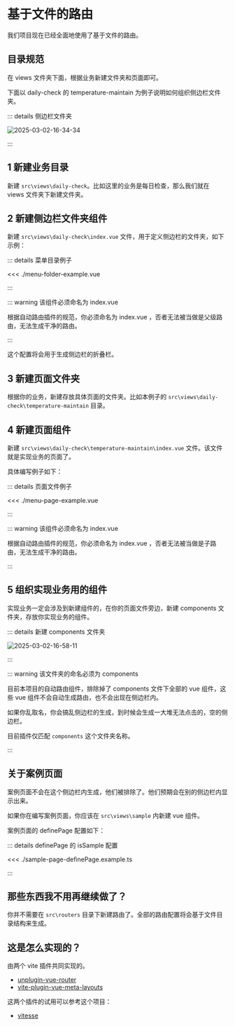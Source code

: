 # 基于文件的路由

我们项目现在已经全面地使用了基于文件的路由。

## 目录规范

在 views 文件夹下面，根据业务新建文件夹和页面即可。

下面以 daily-check 的 temperature-maintain 为例子说明如何组织侧边栏文件夹。

::: details 侧边栏文件夹

![2025-03-02-16-34-34](https://gh-img-store.ruan-cat.com/01s-docs/10wms/2025-03-02-16-34-34.png)

:::

## 1 新建业务目录

新建 `src\views\daily-check`。比如这里的业务是每日检查，那么我们就在 views 文件夹下新建文件夹。

## 2 新建侧边栏文件夹组件

新建 `src\views\daily-check\index.vue` 文件，用于定义侧边栏的文件夹，如下示例：

::: details 菜单目录例子

<<< ./menu-folder-example.vue

:::

::: warning 该组件必须命名为 index.vue

根据自动路由插件的规范，你必须命名为 index.vue ，否者无法被当做是父级路由，无法生成干净的路由。

:::

这个配置将会用于生成侧边栏的折叠栏。

## 3 新建页面文件夹

根据你的业务，新建存放具体页面的文件夹。比如本例子的 `src\views\daily-check\temperature-maintain` 目录。

## 4 新建页面组件

新建 `src\views\daily-check\temperature-maintain\index.vue` 文件。该文件就是实现业务的页面了。

具体编写例子如下：

::: details 页面文件例子

<<< ./menu-page-example.vue

:::

::: warning 该组件必须命名为 index.vue

根据自动路由插件的规范，你必须命名为 index.vue ，否者无法被当做是子路由，无法生成干净的路由。

:::

## 5 组织实现业务用的组件

实现业务一定会涉及到新建组件的，在你的页面文件旁边，新建 components 文件夹，存放你实现业务的组件。

::: details 新建 components 文件夹

![2025-03-02-16-58-11](https://gh-img-store.ruan-cat.com/01s-docs/10wms/2025-03-02-16-58-11.png)

:::

::: warning 该文件夹的命名必须为 components

目前本项目的自动路由组件，排除掉了 components 文件下全部的 vue 组件，这些 vue 组件不会自动生成路由，也不会出现在侧边栏内。

如果你乱取名，你会搞乱侧边栏的生成，到时候会生成一大堆无法点击的，空的侧边栏。

目前插件仅匹配 `components` 这个文件夹名称。

:::

## 关于案例页面

案例页面不会在这个侧边栏内生成，他们被排除了。他们预期会在别的侧边栏内显示出来。

如果你在编写案例页面，你应该在 `src\views\sample` 内新建 vue 组件。

案例页面的 definePage 配置如下：

::: details definePage 的 isSample 配置

<<< ./sample-page-definePage.example.ts

:::

## 那些东西我不用再继续做了？

你并不需要在 `src\routers` 目录下新建路由了。全部的路由配置将会基于文件目录结构来生成。

## 这是怎么实现的？

由两个 vite 插件共同实现的。

- [unplugin-vue-router](https://github.com/posva/unplugin-vue-router)
- [vite-plugin-vue-meta-layouts](https://github.com/dishait/vite-plugin-vue-meta-layouts)

这两个插件的试用可以参考这个项目：

- [vitesse](https://github.com/antfu-collective/vitesse)
